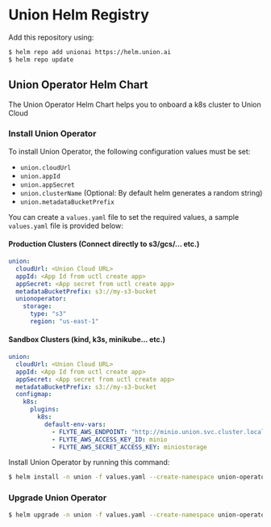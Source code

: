 # Union Helm Registry

Add this repository using:

```bash
$ helm repo add unionai https://helm.union.ai
$ helm repo update
```

## Union Operator Helm Chart

The Union Operator Helm Chart helps you to onboard a k8s cluster to Union Cloud

### Install Union Operator

To install Union Operator, the following configuration values must be set:

- `union.cloudUrl`
- `union.appId`
- `union.appSecret`
- `union.clusterName` (Optional: By default helm generates a random string)
- `union.metadataBucketPrefix`

You can create a `values.yaml` file to set the required values, a sample `values.yaml` file is provided below:

#### Production Clusters (Connect directly to s3/gcs/... etc.)
```yaml
union:
  cloudUrl: <Union Cloud URL>
  appId: <App Id from uctl create app>
  appSecret: <App secret from uctl create app>
  metadataBucketPrefix: s3://my-s3-bucket
  unionoperator:
    storage:
      type: "s3" 
      region: "us-east-1"
```

#### Sandbox Clusters (kind, k3s, minikube... etc.)
```yaml
union:
  cloudUrl: <Union Cloud URL>
  appId: <App Id from uctl create app>
  appSecret: <App secret from uctl create app>
  metadataBucketPrefix: s3://my-s3-bucket
  configmap:
    k8s:
      plugins:
        k8s:
          default-env-vars:
            - FLYTE_AWS_ENDPOINT: "http://minio.union.svc.cluster.local:9000"
            - FLYTE_AWS_ACCESS_KEY_ID: minio
            - FLYTE_AWS_SECRET_ACCESS_KEY: miniostorage
```

Install Union Operator by running this command:

```bash
$ helm install -n union -f values.yaml --create-namespace union-operator unionai/union-operator 
```

### Upgrade Union Operator

```bash
$ helm upgrade -n union -f values.yaml --create-namespace union-operator unionai/union-operator
```
